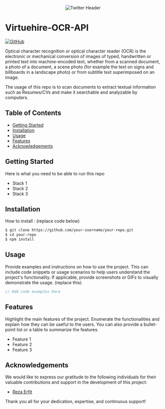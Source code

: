 <div align="center">
  <img src="https://i.ibb.co/4gwmyqT/Twitter-header-4.png" alt="Twitter Header">
</div>

# Virtuehire-OCR-API

[![GitHub](https://img.shields.io/badge/GitHub-View_on_GitHub-lightgrey.svg)](https://github.com/magma-bangkit/VirtuHire-OCR-API)

Optical character recognition or optical character reader (OCR) is the electronic or mechanical conversion of images of typed, handwritten or printed text into machine-encoded text, whether from a scanned document, a photo of a document, a scene photo (for example the text on signs and billboards in a landscape photo) or from subtitle text superimposed on an image.

The usage of this repo is to scan documents to extract textual information such as Resumes/CVs and make it searchable and analyzable by computers.

## Table of Contents

- [Getting Started](#getting-started)
- [Installation](#installation)
- [Usage](#usage)
- [Features](#features)
- [Acknowledgements](#acknowledgements)

## Getting Started
Here is what you need to be able to run this repo

- Stack 1
- Stack 2
- Stack 3

## Installation

How to install : (replace code below)

```bash
$ git clone https://github.com/your-username/your-repo.git
$ cd your-repo
$ npm install
```

## Usage

Provide examples and instructions on how to use the project. This can include code snippets or usage scenarios to help users understand the project's functionality. If applicable, provide screenshots or GIFs to visually demonstrate the usage. (replace this)

```javascript
// Add code examples here
```

## Features

Highlight the main features of the project. Enumerate the functionalities and explain how they can be useful to the users. You can also provide a bullet-point list or a table to summarize the features.

- Feature 1
- Feature 2
- Feature 3

## Acknowledgements

We would like to express our gratitude to the following individuals for their valuable contributions and support in the development of this project:

- [Reza Erfit](https://github.com/reza-erfit)

Thank you all for your dedication, expertise, and continuous support!
